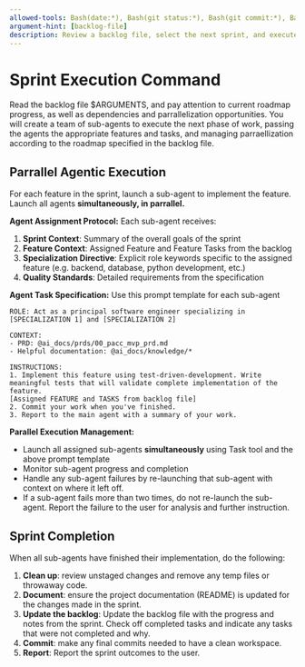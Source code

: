```yaml
---
allowed-tools: Bash(date:*), Bash(git status:*), Bash(git commit:*), Bash(mkdir:*), Task, Write, MultiEdit
argument-hint: [backlog-file]
description: Review a backlog file, select the next sprint, and execute it with subagents
---
```


# Sprint Execution Command

Read the backlog file $ARGUMENTS, and pay attention to current roadmap progress, as well as dependencies and parrallelization opportunities.
You will create a team of sub-agents to execute the next phase of work, passing the agents the appropriate features and tasks, and managing parraellization according to the roadmap specified in the backlog file.


## Parrallel Agentic Execution
For each feature in the sprint, launch a sub-agent to implement the feature. Launch all agents **simultaneously, in parrallel.**

**Agent Assignment Protocol:**
Each sub-agent receives:
1. **Sprint Context**: Summary of the overall goals of the sprint
2. **Feature Context**: Assigned Feature and Feature Tasks from the backlog
3. **Specialization Directive**: Explicit role keywords specific to the assigned feature (e.g. backend, database, python development, etc.)
4. **Quality Standards**: Detailed requirements from the specification


**Agent Task Specification:**
Use this prompt template for each sub-agent
```
ROLE: Act as a principal software engineer specializing in [SPECIALIZATION 1] and [SPECIALIZATION 2]

CONTEXT:
- PRD: @ai_docs/prds/00_pacc_mvp_prd.md
- Helpful documentation: @ai_docs/knowledge/*

INSTRUCTIONS:
1. Implement this feature using test-driven-development. Write meaningful tests that will validate complete implementation of the feature.
[Assigned FEATURE and TASKS from backlog file]
2. Commit your work when you've finished.
3. Report to the main agent with a summary of your work.
```

**Parallel Execution Management:**
- Launch all assigned sub-agents **simultaneously** using Task tool and the above prompt template
- Monitor sub-agent progress and completion
- Handle any sub-agent failures by re-launching that sub-agent with context on where it left off.
- If a sub-agent fails more than two times, do not re-launch the sub-agent. Report the failure to the user for analysis and further instruction.

## Sprint Completion
When all sub-agents have finished their implementation, do the following:
1. **Clean up**: review unstaged changes and remove any temp files or throwaway code.
2. **Document**: ensure the project documentation (README) is updated for the changes made in the sprint.
3. **Update the backlog**: Update the backlog file with the progress and notes from the sprint. Check off completed tasks and indicate any tasks that were not completed and why.
4. **Commit**: make any final commits needed to have a clean workspace.
5. **Report**: Report the sprint outcomes to the user.
